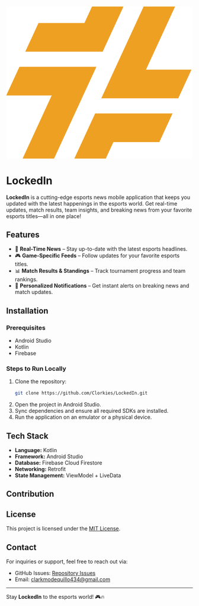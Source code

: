 ![LockedIn Logo](app/src/main/res/drawable/logo.png)
# LockedIn

**LockedIn** is a cutting-edge esports news mobile application that keeps you updated with the latest happenings in the esports world. Get real-time updates, match results, team insights, and breaking news from your favorite esports titles—all in one place!

## Features

- 📢 **Real-Time News** – Stay up-to-date with the latest esports headlines.
- 🎮 **Game-Specific Feeds** – Follow updates for your favorite esports titles.
- 📊 **Match Results & Standings** – Track tournament progress and team rankings.
- 🔔 **Personalized Notifications** – Get instant alerts on breaking news and match updates.

## Installation

### Prerequisites

- Android Studio 
- Kotlin 
- Firebase 

### Steps to Run Locally

1. Clone the repository:
   ```bash
   git clone https://github.com/Clorkies/LockedIn.git
   ```
2. Open the project in Android Studio.
3. Sync dependencies and ensure all required SDKs are installed.
4. Run the application on an emulator or a physical device.

## Tech Stack

- **Language:** Kotlin
- **Framework:** Android Studio
- **Database:** Firebase Cloud Firestore
- **Networking:** Retrofit
- **State Management:** ViewModel + LiveData

## Contribution


## License

This project is licensed under the [MIT License](LICENSE).

## Contact

For inquiries or support, feel free to reach out via:

- GitHub Issues: [Repository Issues](https://github.com/Clorkies/LockedIn/issues)
- Email: clarkmodequillo434@gmail.com

---

Stay **LockedIn** to the esports world! 🎮🔥
